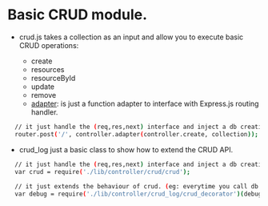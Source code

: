# Basic CRUD module.

- crud.js takes a collection as an input and allow you to execute basic CRUD operations:

  - create
  - resources
  - resourceById
  - update
  - remove
  - [adapter](https://github.com/cesarvr/micro_service/blob/master/lib/controller/crud/crud.js#L38): is just a function adapter to interface with Express.js routing handler.   

```sh
  // it just handle the (req,res,next) interface and inject a db creation algorithm. 
  router.post('/', controller.adapter(controller.create, collection));
```

- crud_log just a basic class to show how to extend the CRUD API.  

```sh
  // it just handle the (req,res,next) interface and inject a db creation algorithm. 
  var crud = require('./lib/controller/crud/crud');
 
  // it just extends the behaviour of crud. (eg: everytime you call db:create it just logs the content) 
  var debug = require('./lib/controller/crud_log/crud_decorator')(debug); 
```


